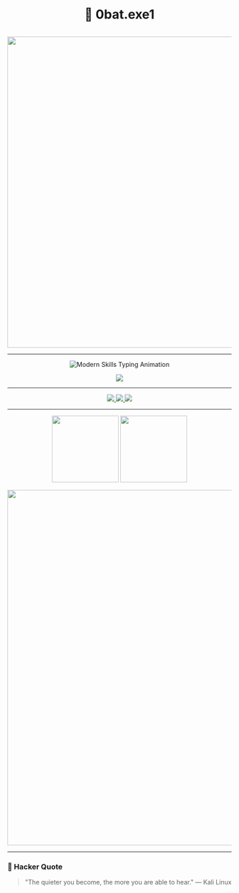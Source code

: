 <h1 align="center">👾 0bat.exe1</h1>

<p align="center">
  <img src="https://readme-typing-svg.herokuapp.com?font=Fira+Code&weight=700&size=28&pause=500&color=00FF7F&background=000000&center=true&vCenter=true&multiline=true&width=800&height=120&lines=Cyber+Security+Researcher;Bug+Bounty+Hunter" alt="" />
</p>

<p align="center">
  <img src="https://media1.giphy.com/media/v1.Y2lkPTc5MGI3NjExZ3poNDRiZjEyOXQ2NGJwMGl4OTc1cnBzajhwMHZrNG80ZzBkOGFjaCZlcD12MV9pbnRlcm5hbF9naWZfYnlfaWQmY3Q9Zw/xTcnSWYZvafyhEACBO/giphy.gif" width="700" alt="" />
</p>

---



<p align="center">
  <img src="https://readme-typing-svg.herokuapp.com?font=Fira+Code&size=22&pause=1000&color=00FFFF,FF00FF,FFFF00&center=true&vCenter=true&multiline=true&width=700&height=90&lines=OWASP+Top+10+Review;Secure+Coding+Practices;API+Security+Testing" alt="Modern Skills Typing Animation"/>
</p>

<p align="center">
  <img src="https://skillicons.dev/icons?i=burpsuite,owasp,hackerone,bugcrowd,python,linux,bash,github,docker,js,html,kali,metasploit,hackthebox,tryhackme" />
</p>

---



<p align="center">
  <a href="https://cve.mitre.org/">
    <img src="https://img.shields.io/badge/CVEs-Database-FF0000?style=for-the-badge&logo=datadog&logoColor=white" />
  </a>
  <a href="https://thehackernews.com/">
    <img src="https://img.shields.io/badge/The%20Hacker%20News-Latest-000000?style=for-the-badge&logo=Tor-Browser&logoColor=white" />
  </a>
  <a href="https://www.exploit-db.com/">
    <img src="https://img.shields.io/badge/Exploit%20DB-PoCs-orange?style=for-the-badge&logo=hackaday&logoColor=white" />
  </a>
</p>

---



<p align="center">
  <img src="https://github-readme-stats.vercel.app/api?username=0batexe1&show_icons=true&theme=radical&hide_border=true&count_private=true&title_color=00FF7F&icon_color=FF00FF&text_color=00FFFF" height="150" />
  <img src="https://github-readme-stats.vercel.app/api/top-langs/?username=0batexe1&layout=compact&theme=radical&hide_border=true&title_color=00FF7F&icon_color=FF00FF&text_color=00FFFF" height="150" />
</p>

<p align="center">
  <img src="https://github-profile-summary-cards.vercel.app/api/cards/profile-details?username=0batexe1&theme=radical" width="800" />
</p>

---

### 🧠 Hacker Quote
> "The quieter you become, the more you are able to hear." — Kali Linux
